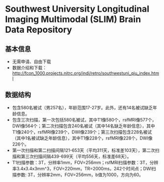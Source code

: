 # Southwest University Longitudinal Imaging Multimodal (SLIM) Brain Data Repository

## 基本信息

* 无需申请、自由下载
* 数据介绍和下载：<http://fcon_1000.projects.nitrc.org/indi/retro/southwestuni_qiu_index.html>

## 数据结构

* 包含580名被试（男257名），年龄范围17-27岁。此外，还有14名被试缺乏年龄信息。
* 包含三次扫描，第一次包括580名被试，其中T1像580个，rsfMRI像577个，DWI像564个；第二次扫描包含240名被试（其中14名缺乏年龄信息），其中T1像240个，rsfMRI像239个，DWI像239个；第三次扫描包含228名被试（其中1名被试缺乏年龄信息），其中T1像228个，rsfMRI像228个，DWI像226个。
* 第一次扫描和第二扫描间隔121-653天（平均311天，标准差103天），第二次扫描和第三次扫描间隔439-699天（平均556天，标准差68天）。
* T1扫描参数：3T，分辨率1mm，FOV=256mm；rsfMRI扫描参数：3T，分辨率3.4x3.4x3mm^3，FOV=220mm，TR=2000ms，242个时间点；DWI扫描参数: 3T，分辨率2mm，FOV=256mm，b值为1000，方向为60。
